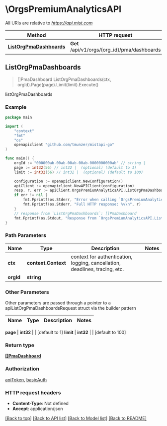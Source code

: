 # \OrgsPremiumAnalyticsAPI

All URIs are relative to *https://api.mist.com*

Method | HTTP request | Description
------------- | ------------- | -------------
[**ListOrgPmaDashboards**](OrgsPremiumAnalyticsAPI.md#ListOrgPmaDashboards) | **Get** /api/v1/orgs/{org_id}/pma/dashboards | listOrgPmaDashboards



## ListOrgPmaDashboards

> []PmaDashboard ListOrgPmaDashboards(ctx, orgId).Page(page).Limit(limit).Execute()

listOrgPmaDashboards



### Example

```go
package main

import (
	"context"
	"fmt"
	"os"
	openapiclient "github.com/tmunzer/mistapi-go"
)

func main() {
	orgId := "000000ab-00ab-00ab-00ab-0000000000ab" // string | 
	page := int32(56) // int32 |  (optional) (default to 1)
	limit := int32(56) // int32 |  (optional) (default to 100)

	configuration := openapiclient.NewConfiguration()
	apiClient := openapiclient.NewAPIClient(configuration)
	resp, r, err := apiClient.OrgsPremiumAnalyticsAPI.ListOrgPmaDashboards(context.Background(), orgId).Page(page).Limit(limit).Execute()
	if err != nil {
		fmt.Fprintf(os.Stderr, "Error when calling `OrgsPremiumAnalyticsAPI.ListOrgPmaDashboards``: %v\n", err)
		fmt.Fprintf(os.Stderr, "Full HTTP response: %v\n", r)
	}
	// response from `ListOrgPmaDashboards`: []PmaDashboard
	fmt.Fprintf(os.Stdout, "Response from `OrgsPremiumAnalyticsAPI.ListOrgPmaDashboards`: %v\n", resp)
}
```

### Path Parameters


Name | Type | Description  | Notes
------------- | ------------- | ------------- | -------------
**ctx** | **context.Context** | context for authentication, logging, cancellation, deadlines, tracing, etc.
**orgId** | **string** |  | 

### Other Parameters

Other parameters are passed through a pointer to a apiListOrgPmaDashboardsRequest struct via the builder pattern


Name | Type | Description  | Notes
------------- | ------------- | ------------- | -------------

 **page** | **int32** |  | [default to 1]
 **limit** | **int32** |  | [default to 100]

### Return type

[**[]PmaDashboard**](PmaDashboard.md)

### Authorization

[apiToken](../README.md#apiToken), [basicAuth](../README.md#basicAuth)

### HTTP request headers

- **Content-Type**: Not defined
- **Accept**: application/json

[[Back to top]](#) [[Back to API list]](../README.md#documentation-for-api-endpoints)
[[Back to Model list]](../README.md#documentation-for-models)
[[Back to README]](../README.md)

